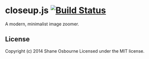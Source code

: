 # closeup.js [![Build Status](https://travis-ci.org/shakyShane/closeup.js.svg?branch=master)](https://travis-ci.org/shakyShane/closeup.js)

A modern, minimalist image zoomer. 

## License
Copyright (c) 2014 Shane Osbourne
Licensed under the MIT license.

